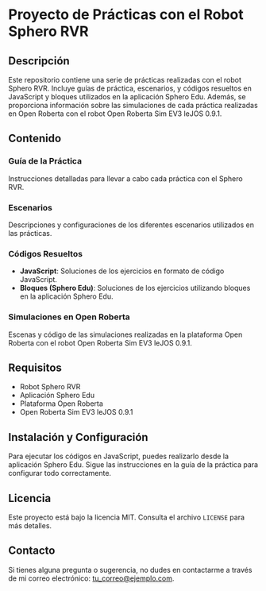 # Proyecto de Prácticas con el Robot Sphero RVR

## Descripción

Este repositorio contiene una serie de prácticas realizadas con el robot Sphero RVR. Incluye guías de práctica, escenarios, y códigos resueltos en JavaScript y bloques utilizados en la aplicación Sphero Edu. Además, se proporciona información sobre las simulaciones de cada práctica realizadas en Open Roberta con el robot Open Roberta Sim EV3 leJOS 0.9.1.

## Contenido

### Guía de la Práctica
Instrucciones detalladas para llevar a cabo cada práctica con el Sphero RVR.

### Escenarios
Descripciones y configuraciones de los diferentes escenarios utilizados en las prácticas.

### Códigos Resueltos

- **JavaScript**: Soluciones de los ejercicios en formato de código JavaScript.
- **Bloques (Sphero Edu)**: Soluciones de los ejercicios utilizando bloques en la aplicación Sphero Edu.

### Simulaciones en Open Roberta
Escenas y código de las simulaciones realizadas en la plataforma Open Roberta con el robot Open Roberta Sim EV3 leJOS 0.9.1.

## Requisitos

- Robot Sphero RVR
- Aplicación Sphero Edu
- Plataforma Open Roberta
- Open Roberta Sim EV3 leJOS 0.9.1

## Instalación y Configuración

Para ejecutar los códigos en JavaScript, puedes realizarlo desde la aplicación Sphero Edu. Sigue las instrucciones en la guía de la práctica para configurar todo correctamente.

## Licencia

Este proyecto está bajo la licencia MIT. Consulta el archivo `LICENSE` para más detalles.

## Contacto

Si tienes alguna pregunta o sugerencia, no dudes en contactarme a través de mi correo electrónico: [tu_correo@ejemplo.com](mailto:tu_correo@ejemplo.com).
